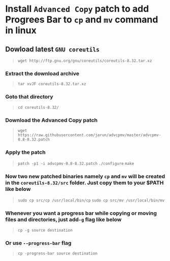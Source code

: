 # Install `Advanced Copy` patch to add Progrees Bar to `cp` and `mv` command in linux

## Dowload latest `GNU coreutils`

>`wget http://ftp.gnu.org/gnu/coreutils/coreutils-8.32.tar.xz`

### Extract the download archive

>`tar xvJF coreutils-8.32.tar.xz`

### Goto that directory

>`cd coreutils-8.32/`

### Download the Advanced Copy patch

>`wget https://raw.githubusercontent.com/jarun/advcpmv/master/advcpmv-0.8-8.32.patch`

### Apply the patch

> `patch -p1 -i advcpmv-0.8-8.32.patch`
> `./configure`
> `make`

### Now two new patched binaries namely `cp` and `mv` will be created in the `coreutils-8.32/src` folder. Just copy them to your $PATH like below

> `sudo cp src/cp /usr/local/bin/cp`
> `sudo cp src/mv /usr/local/bin/mv`

### Whenever you want a progress bar while copying or moving files and directories, just add`-g` flag like below

> `cp -g source destination`

### Or use `--progress-bar` flag

> `cp -progress-bar source destination`
